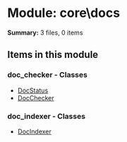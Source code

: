 # Module: core\docs

**Summary:** 3 files, 0 items

## Items in this module

### doc_checker - Classes
- [DocStatus](doc_checker_items.md#docstatus)
- [DocChecker](doc_checker_items.md#docchecker)

### doc_indexer - Classes
- [DocIndexer](doc_indexer_items.md#docindexer)

